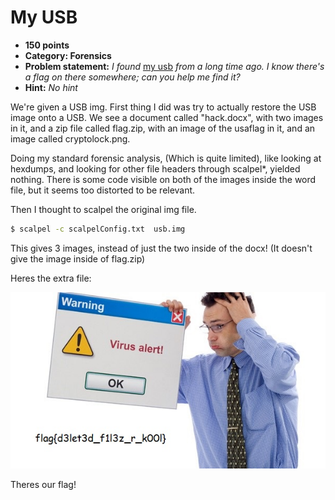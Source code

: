 My USB
======
* **150 points**
* **Category: Forensics**
* **Problem statement:** _I found_ [my usb](usb.img) _from a long time ago. I know there's a flag on there somewhere; can you help me find it?_
* **Hint:** _No hint_

We're given a USB img. First thing I did was try to actually restore the USB image onto a USB. We see a document called "hack.docx", with two images in it, and a zip file called flag.zip, with an image of the usaflag in it, and an image called cryptolock.png.

Doing my standard forensic analysis, (Which is quite limited), like looking at hexdumps, and looking for other file headers through scalpel*, yielded nothing.
There is some code visible on both of the images inside the word file, but it seems too distorted to be relevant.

Then I thought to scalpel the original img file.

``` bash
$ scalpel -c scalpelConfig.txt  usb.img
```

This gives 3 images, instead of just the two inside of the docx! (It doesn't give the image inside of flag.zip)

Heres the extra file:

![flag.jpg](flag.jpg)

Theres our flag!
